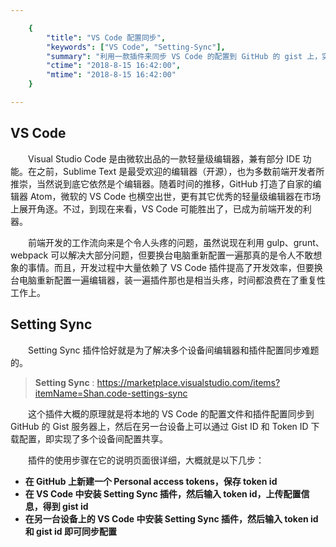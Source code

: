```yaml
---

    {
        "title": "VS Code 配置同步",
        "keywords": ["VS Code", "Setting-Sync"],
        "summary": "利用一款插件来同步 VS Code 的配置到 GitHub 的 gist 上，实现多个设备间共享一套配置。",
        "ctime": "2018-8-15 16:42:00",
        "mtime": "2018-8-15 16:42:00"
    }

--- 
```


## VS Code

 　　Visual Studio Code 是由微软出品的一款轻量级编辑器，兼有部分 IDE 功能。在之前，Sublime Text 是最受欢迎的编辑器（开源），也为多数前端开发者所推崇，当然说到底它依然是个编辑器。随着时间的推移，GitHub 打造了自家的编辑器 Atom，微软的 VS Code 也横空出世，更有其它优秀的轻量级编辑器在市场上展开角逐。不过，到现在来看，VS Code 可能胜出了，已成为前端开发的利器。

　　前端开发的工作流向来是个令人头疼的问题，虽然说现在利用 gulp、grunt、webpack 可以解决大部分问题，但要换台电脑重新配置一遍那真的是令人不敢想象的事情。而且，开发过程中大量依赖了 VS Code 插件提高了开发效率，但要换台电脑重新配置一遍编辑器，装一遍插件那也是相当头疼，时间都浪费在了重复性工作上。

## Setting Sync

　　Setting Sync 插件恰好就是为了解决多个设备间编辑器和插件配置同步难题的。

> **Setting Sync** : <a href="https://marketplace.visualstudio.com/items?itemName=Shan.code-settings-sync" target="_blank">https://marketplace.visualstudio.com/items?itemName=Shan.code-settings-sync</a>

　　这个插件大概的原理就是将本地的 VS Code 的配置文件和插件配置同步到 GitHub 的 Gist 服务器上，然后在另一台设备上可以通过 Gist ID 和 Token ID 下载配置，即实现了多个设备间配置共享。

　　插件的使用步骤在它的说明页面很详细，大概就是以下几步：

- **在 GitHub 上新建一个 Personal access tokens，保存 token id**
- **在 VS Code 中安装 Setting Sync 插件，然后输入 token id，上传配置信息，得到 gist id**
- **在另一台设备上的 VS Code 中安装 Setting Sync 插件，然后输入  token id 和 gist id 即可同步配置**